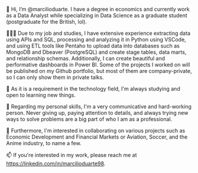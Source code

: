 👋 Hi, I’m @marcilioduarte. I have a degree in economics and currently work as a Data Analyst while specializing in Data Science as a graduate student (postgraduate for the British, lol).

👨🏾‍💻 Due to my job and studies, I have extensive experience extracting data using APIs and SQL, processing and analyzing it in Python using VSCode, and using ETL tools like Pentaho to upload data into databases such as MongoDB and Dbeaver (PostgreSQL) and create stage tables, data marts, and relationship schemas. Additionally, I can create beautiful and performative dashboards in Power BI. Some of the projects I worked on will be published on my Github portfolio, but most of them are company-private, so I can only show them in private talks.

🌱 As it is a requirement in the technology field, I'm always studying and open to learning new things.

👀 Regarding my personal skills, I'm a very communicative and hard-working person. Never giving up, paying attention to details, and always trying new ways to solve problems are a big part of who I am as a professional.

💞️ Furthermore, I'm interested in collaborating on various projects such as Economic Development and Financial Markets or Aviation, Soccer, and the Anime industry, to name a few.

📫 If you're interested in my work, please reach me at https://linkedin.com/in/marcilioduarte98.
